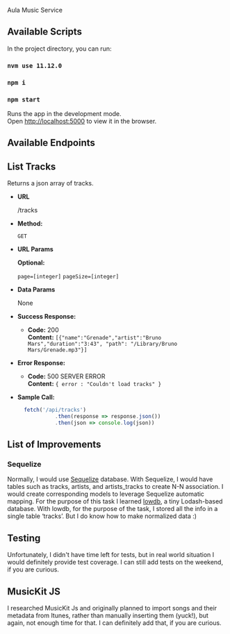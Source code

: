 Aula Music Service

## Available Scripts

In the project directory, you can run:
### `nvm use 11.12.0`
### `npm i`
### `npm start`

Runs the app in the development mode.<br>
Open [http://localhost:5000](http://localhost:5000) to view it in the browser.

## Available Endpoints

**List Tracks**
----
  Returns a json array of tracks.

* **URL**

  /tracks

* **Method:**

  `GET`

*  **URL Params**

   **Optional:**

   `page=[integer]`
   `pageSize=[integer]`

* **Data Params**

  None

* **Success Response:**

  * **Code:** 200 <br />
    **Content:** `[{"name":"Grenade","artist":"Bruno Mars","duration":"3:43", "path": "/Library/Bruno Mars/Grenade.mp3"}]`

* **Error Response:**

  * **Code:** 500 SERVER ERROR <br />
    **Content:** `{ error : "Couldn't load tracks" }`

* **Sample Call:**

  ```javascript
    fetch('/api/tracks')
              .then(response => response.json())
              .then(json => console.log(json))
  ```

## List of Improvements

### Sequelize
Normally, I would use [Sequelize](http://docs.sequelizejs.com/) database. With Sequelize, I would have tables such as tracks, artists, and artists_tracks to create N-N association. I would create corresponding models to leverage Sequelize automatic mapping.
For the purpose of this task I learned [lowdb](https://github.com/typicode/lowdb), a tiny Lodash-based database. With lowdb, for the purpose of the task, I stored all the info in a single table ‘tracks’. But I do know how to make normalized data :)

## Testing
Unfortunately, I didn't have time left for tests, but in real world situation I would definitely provide test coverage. I can still add tests on the weekend, if you are curious.

## MusicKit JS
I researched MusicKit Js and originally planned to import songs and their metadata from Itunes,
rather than manually inserting them (yuck!), but again, not enough time for that. I can definitely add that, if you are curious.
